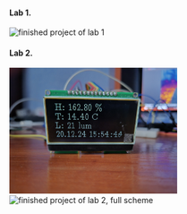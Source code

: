 #### Lab 1.
<img src="https://github.com/LightBulbfromSpace/MicrocontrollerLabs/blob/main/images/20241208_222315.jpg?raw=true" alt="finished project of lab 1" width="300"/>

#### Lab 2.

<img src="https://github.com/LightBulbfromSpace/MicrocontrollerLabs/blob/main/images/20241220_155454.jpg?raw=true" alt="finished project of lab 2, display" width="300"/>

<img src="https://github.com/LightBulbfromSpace/MicrocontrollerLabs/blob/main/images/20241220_155551.jpg?raw=true" alt="finished project of lab 2, full scheme" width="300"/>
